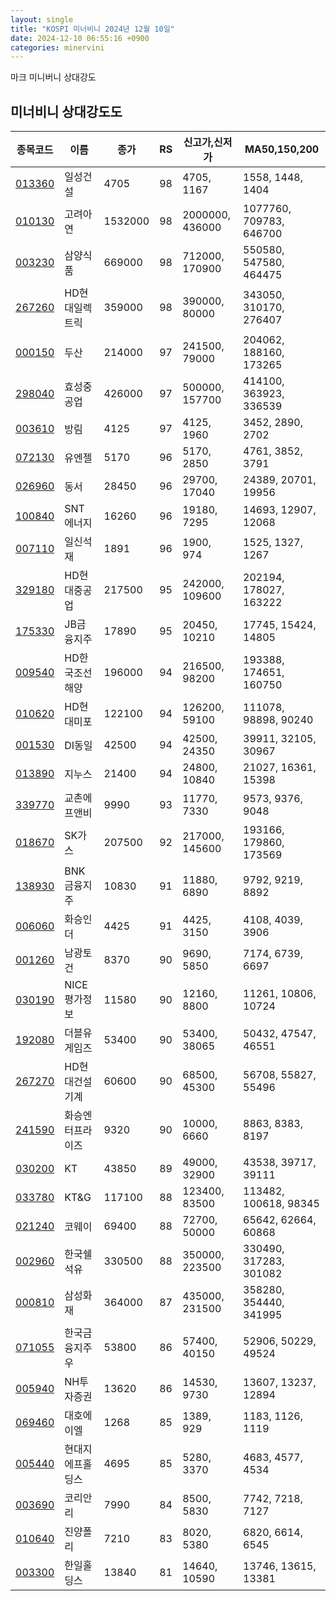 ```yaml
---
layout: single
title: "KOSPI 미너비니 2024년 12월 10일"
date: 2024-12-10 06:55:16 +0900
categories: minervini
---
```

마크 미니버니 상대강도

## 미너비니 상대강도도

|종목코드|이름|종가|RS|신고가,신저가|MA50,150,200|
|------|---|---|--|---------|------------|
|[013360](https://finance.daum.net/quotes/A013360)|일성건설|4705|98|4705, 1167|1558, 1448, 1404|
|[010130](https://finance.daum.net/quotes/A010130)|고려아연|1532000|98|2000000, 436000|1077760, 709783, 646700|
|[003230](https://finance.daum.net/quotes/A003230)|삼양식품|669000|98|712000, 170900|550580, 547580, 464475|
|[267260](https://finance.daum.net/quotes/A267260)|HD현대일렉트릭|359000|98|390000, 80000|343050, 310170, 276407|
|[000150](https://finance.daum.net/quotes/A000150)|두산|214000|97|241500, 79000|204062, 188160, 173265|
|[298040](https://finance.daum.net/quotes/A298040)|효성중공업|426000|97|500000, 157700|414100, 363923, 336539|
|[003610](https://finance.daum.net/quotes/A003610)|방림|4125|97|4125, 1960|3452, 2890, 2702|
|[072130](https://finance.daum.net/quotes/A072130)|유엔젤|5170|96|5170, 2850|4761, 3852, 3791|
|[026960](https://finance.daum.net/quotes/A026960)|동서|28450|96|29700, 17040|24389, 20701, 19956|
|[100840](https://finance.daum.net/quotes/A100840)|SNT에너지|16260|96|19180, 7295|14693, 12907, 12068|
|[007110](https://finance.daum.net/quotes/A007110)|일신석재|1891|96|1900, 974|1525, 1327, 1267|
|[329180](https://finance.daum.net/quotes/A329180)|HD현대중공업|217500|95|242000, 109600|202194, 178027, 163222|
|[175330](https://finance.daum.net/quotes/A175330)|JB금융지주|17890|95|20450, 10210|17745, 15424, 14805|
|[009540](https://finance.daum.net/quotes/A009540)|HD한국조선해양|196000|94|216500, 98200|193388, 174651, 160750|
|[010620](https://finance.daum.net/quotes/A010620)|HD현대미포|122100|94|126200, 59100|111078, 98898, 90240|
|[001530](https://finance.daum.net/quotes/A001530)|DI동일|42500|94|42500, 24350|39911, 32105, 30967|
|[013890](https://finance.daum.net/quotes/A013890)|지누스|21400|94|24800, 10840|21027, 16361, 15398|
|[339770](https://finance.daum.net/quotes/A339770)|교촌에프앤비|9990|93|11770, 7330|9573, 9376, 9048|
|[018670](https://finance.daum.net/quotes/A018670)|SK가스|207500|92|217000, 145600|193166, 179860, 173569|
|[138930](https://finance.daum.net/quotes/A138930)|BNK금융지주|10830|91|11880, 6890|9792, 9219, 8892|
|[006060](https://finance.daum.net/quotes/A006060)|화승인더|4425|91|4425, 3150|4108, 4039, 3906|
|[001260](https://finance.daum.net/quotes/A001260)|남광토건|8370|90|9690, 5850|7174, 6739, 6697|
|[030190](https://finance.daum.net/quotes/A030190)|NICE평가정보|11580|90|12160, 8800|11261, 10806, 10724|
|[192080](https://finance.daum.net/quotes/A192080)|더블유게임즈|53400|90|53400, 38065|50432, 47547, 46551|
|[267270](https://finance.daum.net/quotes/A267270)|HD현대건설기계|60600|90|68500, 45300|56708, 55827, 55496|
|[241590](https://finance.daum.net/quotes/A241590)|화승엔터프라이즈|9320|90|10000, 6660|8863, 8383, 8197|
|[030200](https://finance.daum.net/quotes/A030200)|KT|43850|89|49000, 32900|43538, 39717, 39111|
|[033780](https://finance.daum.net/quotes/A033780)|KT&G|117100|88|123400, 83500|113482, 100618, 98345|
|[021240](https://finance.daum.net/quotes/A021240)|코웨이|69400|88|72700, 50000|65642, 62664, 60868|
|[002960](https://finance.daum.net/quotes/A002960)|한국쉘석유|330500|88|350000, 223500|330490, 317283, 301082|
|[000810](https://finance.daum.net/quotes/A000810)|삼성화재|364000|87|435000, 231500|358280, 354440, 341995|
|[071055](https://finance.daum.net/quotes/A071055)|한국금융지주우|53800|86|57400, 40150|52906, 50229, 49524|
|[005940](https://finance.daum.net/quotes/A005940)|NH투자증권|13620|86|14530, 9730|13607, 13237, 12894|
|[069460](https://finance.daum.net/quotes/A069460)|대호에이엘|1268|85|1389, 929|1183, 1126, 1119|
|[005440](https://finance.daum.net/quotes/A005440)|현대지에프홀딩스|4695|85|5280, 3370|4683, 4577, 4534|
|[003690](https://finance.daum.net/quotes/A003690)|코리안리|7990|84|8500, 5830|7742, 7218, 7127|
|[010640](https://finance.daum.net/quotes/A010640)|진양폴리|7210|83|8020, 5380|6820, 6614, 6545|
|[003300](https://finance.daum.net/quotes/A003300)|한일홀딩스|13840|81|14640, 10590|13746, 13615, 13381|


